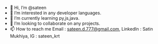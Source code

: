 - 👋 Hi, I’m @sateen
- 👀 I’m interested in any developer languages.
- 🌱 I’m currently learning py,js,java.
- 💞️ I’m looking to collaborate on any projects.
- 📫 How to reach me Email : sateen.d.777@gmail.com, LinkedIn : Satin Mukhiya, IG : sateen_krt 
